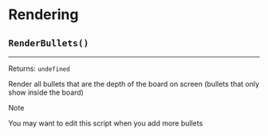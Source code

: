 # Rendering

## `RenderBullets()`
---
 Returns: `undefined`

Render all bullets that are the depth of the board on screen (bullets that only show inside the board)
> [!NOTE]
> You may want to edit this script when you add more bullets